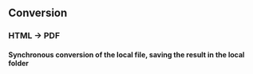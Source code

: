 ## Conversion

### HTML -> PDF

#### Synchronous conversion of the local file, saving the result in the local folder
```code

```
